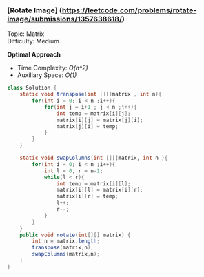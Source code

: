 ### [Rotate Image] (https://leetcode.com/problems/rotate-image/submissions/1357638618/)
Topic: Matrix  
Difficulty: Medium

**Optimal Approach**

- Time Complexity: *O(n^2)*
- Auxiliary Space: *O(1)*

```java
class Solution {
    static void transpose(int [][]matrix , int n){
        for(int i = 0; i < n ;i++){
            for(int j = i+1 ; j < n ;j++){
                int temp = matrix[i][j];
                matrix[i][j] = matrix[j][i];
                matrix[j][i] = temp;
            }
        }
    }

    static void swapColumns(int [][]matrix, int n ){
        for(int i = 0; i < n ;i++){
            int l = 0, r = n-1;
            while(l < r){
                int temp = matrix[i][l];
                matrix[i][l] = matrix[i][r];
                matrix[i][r] = temp;
                l++;
                r--;
            }
        }
    }
    public void rotate(int[][] matrix) {
        int n = matrix.length;
        transpose(matrix,n);
        swapColumns(matrix,n);
    }
}
```